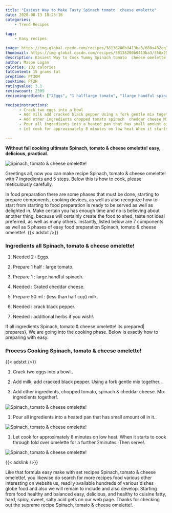 ```yaml
---
title: "Easiest Way to Make Tasty Spinach tomato  cheese omelette"
date: 2020-08-13 18:23:18
categories:
    - Trend Recipes
    
tags:
    - Easy recipes

image: https://img-global.cpcdn.com/recipes/38136200b9413ba3/680x482cq70/spinach-tomato-cheese-omelette-recipe-main-photo.jpg
thumbnail: https://img-global.cpcdn.com/recipes/38136200b9413ba3/350x250cq70/spinach-tomato-cheese-omelette-recipe-main-photo.jpg
description: Easiest Way to Cook Yummy Spinach tomato  cheese omelette with 7 ingredients and 5 stages of easy cooking.
author: Mason Logan
calories: 132 calories
fatContent: 15 grams fat
preptime: PT30M
cooktime: PT2H
ratingvalue: 3.1
reviewcount: 2309
recipeingredient: ["2Eggs", "1 halflarge tomato", "1large handful spinach", "Grated cheddar cheese", "50 mlless than half cup milk", "crack black pepper", "additional herbs if you wish"]

recipeinstructions: 
      - Crack two eggs into a bowl 
      - Add milk add cracked black pepper Using a fork gentle mix together 
      - Add other ingredients chopped tomato spinach  cheddar cheese Mix ingredients together 
      - Pour all ingredients into a heated pan that has small amount oil in it 
      - Let cook for approximately 8 minutes on low heat When it starts to cook through fold over omelette for a further 2minutes Then serve

---
```




**Without fail cooking ultimate Spinach, tomato &amp; cheese omelette! easy, delicious, practical**. 


![Spinach, tomato &amp; cheese omelette!](https://img-global.cpcdn.com/recipes/38136200b9413ba3/680x482cq70/spinach-tomato-cheese-omelette-recipe-main-photo.jpg "Spinach, tomato &amp; cheese omelette!")




Greetings all, now you can make recipe Spinach, tomato &amp; cheese omelette! with 7 ingredients and 5 steps. Below this is how to cook, please meticulously carefully.

In food preparation there are some phases that must be done, starting to prepare components, cooking devices, as well as also recognize how to start from starting to food preparation is ready to be served as well as delighted in. Make certain you has enough time and no is believing about another thing, because will certainly create the food to shed, taste not ideal preferred, as well as many others. Instantly, listed below are 7 components as well as 5 phases of easy food preparation Spinach, tomato &amp; cheese omelette!.
{{< adstxt />}}

### Ingredients all Spinach, tomato &amp; cheese omelette!


1. Needed 2 : Eggs.

1. Prepare 1 half : large tomato.

1. Prepare 1 : large handful spinach.

1. Needed  : Grated cheddar cheese.

1. Prepare 50 ml : (less than half cup) milk.

1. Needed  : crack black pepper.

1. Needed  : additional herbs if you wish!.



If all ingredients Spinach, tomato &amp; cheese omelette! its prepared| prepares}, We are going into the cooking phase. Below is exactly how to preparing with easy.

### Process Cooking Spinach, tomato &amp; cheese omelette!

{{< adstxt />}}


1. Crack two eggs into a bowl..



1. Add milk, add cracked black pepper. Using a fork gentle mix together..



1. Add other ingredients, chopped tomato, spinach &amp; cheddar cheese. Mix ingredients together!.



![Spinach, tomato &amp; cheese omelette!](https://img-global.cpcdn.com/steps/94a2bd890033675d/160x128cq70/spinach-tomato-cheese-omelette-recipe-step-3-photo.jpg" "Spinach, tomato &amp; cheese omelette!")



1. Pour all ingredients into a heated pan that has small amount oil in it..



![Spinach, tomato &amp; cheese omelette!](https://img-global.cpcdn.com/steps/a83ff83933d86764/160x128cq70/spinach-tomato-cheese-omelette-recipe-step-4-photo.jpg" "Spinach, tomato &amp; cheese omelette!")



1. Let cook for approximately 8 minutes on low heat. When it starts to cook through fold over omelette for a further 2minutes. Then serve!.



![Spinach, tomato &amp; cheese omelette!](https://img-global.cpcdn.com/steps/6a4e467643219e4d/160x128cq70/spinach-tomato-cheese-omelette-recipe-step-5-photo.jpg" "Spinach, tomato &amp; cheese omelette!")





{{< adslink />}}

Like that formula easy make with set recipes Spinach, tomato &amp; cheese omelette!, you likewise do search for more recipes food various other interesting on website us, readily available hundreds of various dishes globe food and also we will remain to include and also develop. Starting from food healthy and balanced easy, delicious, and healthy to cuisine fatty, hard, spicy, sweet, salty acid gets on our web page. Thanks for checking out the supreme recipe Spinach, tomato &amp; cheese omelette!.
